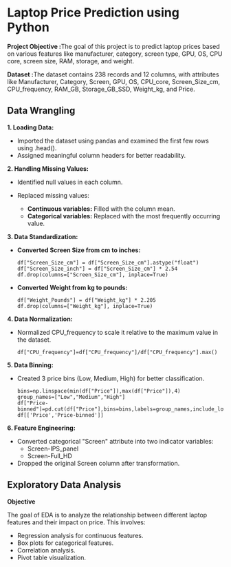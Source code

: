 # Laptop Price Prediction using Python

<b>Project Objective :</b>The goal of this project is to predict laptop prices based on various features like manufacturer, category, screen type, GPU, OS, CPU core, screen size, RAM, storage, and weight.

<b>Dataset :</b>The dataset contains 238 records and 12 columns, with attributes like Manufacturer, Category, Screen, GPU, OS, CPU_core, Screen_Size_cm, CPU_frequency, RAM_GB, Storage_GB_SSD, Weight_kg, and Price.

## Data Wrangling
<b>1. Loading Data:</b>
- Imported the dataset using pandas and examined the first few rows using .head().
- Assigned meaningful column headers for better readability.

<b>2. Handling Missing Values:</b>
- Identified null values in each column.
- Replaced missing values:
  
    - <b>Continuous variables:</b> Filled with the column mean.
    - <b>Categorical variables:</b> Replaced with the most frequently occurring value.

 <b>3. Data Standardization:</b>
 
 - <b>Converted Screen Size from cm to inches:</b>
 
       df["Screen_Size_cm"] = df["Screen_Size_cm"].astype("float")
       df["Screen_Size_inch"] = df["Screen_Size_cm"] * 2.54
       df.drop(columns=["Screen_Size_cm"], inplace=True)
   
- <b>Converted Weight from kg to pounds:</b>

      df["Weight_Pounds"] = df["Weight_kg"] * 2.205
      df.drop(columns=["Weight_kg"], inplace=True)

<b>4. Data Normalization:</b>
- Normalized CPU_frequency to scale it relative to the maximum value in the dataset.

      df["CPU_frequency"]=df["CPU_frequency"]/df["CPU_frequency"].max()

<b>5. Data Binning:</b>
- Created 3 price bins (Low, Medium, High) for better classification.

      bins=np.linspace(min(df["Price"]),max(df["Price"]),4)
      group_names=["Low","Medium","High"]
      df["Price-binned"]=pd.cut(df["Price"],bins=bins,labels=group_names,include_lowest=True)
      df[['Price','Price-binned']]

<b>6. Feature Engineering:</b>
- Converted categorical "Screen" attribute into two indicator variables:
     - Screen-IPS_panel
     - Screen-Full_HD
- Dropped the original Screen column after transformation.

## Exploratory Data Analysis
<b>Objective</b>

The goal of EDA is to analyze the relationship between different laptop features and their impact on price. This involves:
- Regression analysis for continuous features.
- Box plots for categorical features.
- Correlation analysis.
- Pivot table visualization.
      



